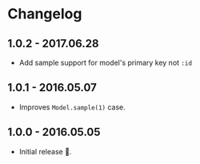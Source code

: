 # Changelog

## 1.0.2 - 2017.06.28

- Add sample support for model's primary key not `:id`

## 1.0.1 - 2016.05.07

- Improves `Model.sample(1)` case.

## 1.0.0 - 2016.05.05

- Initial release :tada:.

